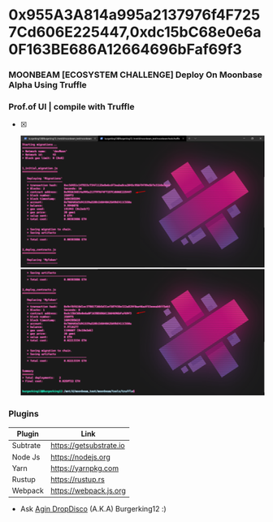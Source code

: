 # 0x955A3A814a995a2137976f4F7257Cd606E225447,0xdc15bC68e0e6a0F163BE686A12664696bFaf69f3



### MOONBEAM [ECOSYSTEM CHALLENGE] Deploy On Moonbase Alpha Using Truffle


### Prof.of UI | compile with Truffle
- [x] <p align="center">
    <a>
        <img src="./init_migrateaa.png" alt="Awesome-Burgerking"/>
    </a>
    <a>
        <img src="./init_contracta.png" alt="Awesome-Burgerking"/>
    </a>
</p>




### Plugins

| Plugin | Link |
| ------ | ------ |
| Subtrate | https://getsubstrate.io |
| Node Js | https://nodejs.org |
| Yarn | https://yarnpkg.com |
| Rustup | https://rustup.rs |
| Webpack |https://webpack.js.org |'

* Ask [Agin DropDisco](https://twitter.com/agin_webdev) (A.K.A) Burgerking12 :)
